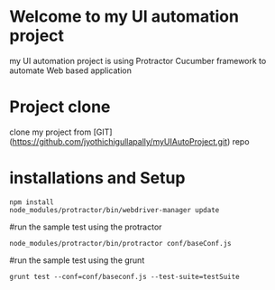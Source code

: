 # Welcome to my UI automation project
my UI automation project is using Protractor Cucumber framework to automate Web based application

# Project clone
clone my project from [GIT] (https://github.com/jyothichigullapally/myUIAutoProject.git) repo

# installations and Setup
```
npm install
node_modules/protractor/bin/webdriver-manager update
```

#run the sample test using the protractor
```
node_modules/protractor/bin/protractor conf/baseConf.js
```
#run the sample test using the grunt
```
grunt test --conf=conf/baseconf.js --test-suite=testSuite
```